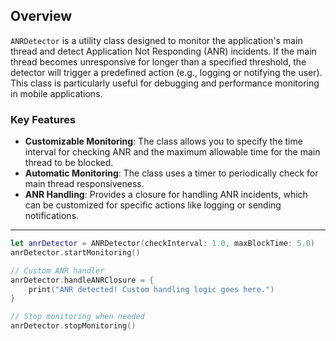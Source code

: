 ## Overview

`ANRDetector` is a utility class designed to monitor the application's main thread and detect Application Not Responding (ANR) incidents. If the main thread becomes unresponsive for longer than a specified threshold, the detector will trigger a predefined action (e.g., logging or notifying the user). This class is particularly useful for debugging and performance monitoring in mobile applications.

### Key Features
- **Customizable Monitoring**: The class allows you to specify the time interval for checking ANR and the maximum allowable time for the main thread to be blocked.
- **Automatic Monitoring**: The class uses a timer to periodically check for main thread responsiveness.
- **ANR Handling**: Provides a closure for handling ANR incidents, which can be customized for specific actions like logging or sending notifications.

---

```swift
let anrDetector = ANRDetector(checkInterval: 1.0, maxBlockTime: 5.0)
anrDetector.startMonitoring()

// Custom ANR handler
anrDetector.handleANRClosure = {
    print("ANR detected! Custom handling logic goes here.")
}

// Stop monitoring when needed
anrDetector.stopMonitoring()

